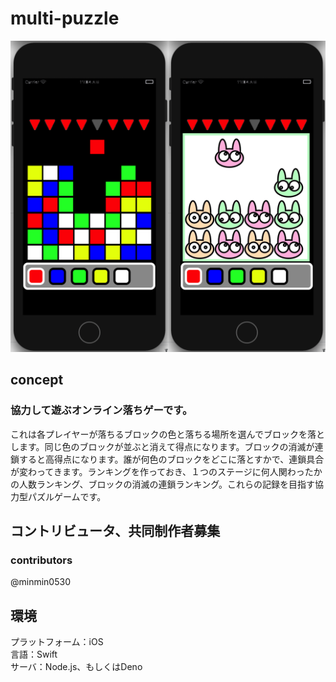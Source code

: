 # multi-puzzle
<img src="Cooperation.png" width="50%"><img src="nekoneko-online.png" width="50%">    

## concept
### 協力して遊ぶオンライン落ちゲーです。
これは各プレイヤーが落ちるブロックの色と落ちる場所を選んでブロックを落とします。同じ色のブロックが並ぶと消えて得点になります。ブロックの消滅が連鎖すると高得点になります。誰が何色のブロックをどこに落とすかで、連鎖具合が変わってきます。ランキングを作っておき、１つのステージに何人関わったかの人数ランキング、ブロックの消滅の連鎖ランキング。これらの記録を目指す協力型パズルゲームです。  

## コントリビュータ、共同制作者募集
### contributors
@minmin0530

## 環境
プラットフォーム：iOS  
言語：Swift  
サーバ：Node.js、もしくはDeno
